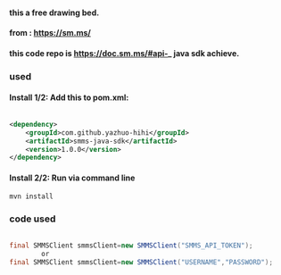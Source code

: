 #### this a free drawing bed.

#### from : https://sm.ms/

#### this code repo is https://doc.sm.ms/#api-_ java sdk achieve.

### used

#### Install 1/2: Add this to pom.xml:

```xml

<dependency>
    <groupId>com.github.yazhuo-hihi</groupId>
    <artifactId>smms-java-sdk</artifactId>
    <version>1.0.0</version>
</dependency>
```

#### Install 2/2: Run via command line

```shell
mvn install
```

### code used

```java

final SMMSClient smmsClient=new SMMSClient("SMMS_API_TOKEN");
        or
final SMMSClient smmsClient=new SMMSClient("USERNAME","PASSWORD");


```